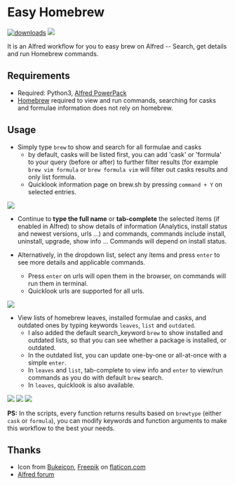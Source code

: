 # Easy Homebrew

[![downloads](https://img.shields.io/github/downloads/yinan-c/alfred-homebrew/total)](https://github.com/yinan-c/alfred-homebrew/releases)
![](https://img.shields.io/github/languages/top/yinan-c/alfred-homebrew)

It is an Alfred workflow for you to easy brew on Alfred -- Search, get details and run Homebrew commands.

## Requirements
- Required: Python3, [Alfred PowerPack](https://www.alfredapp.com/powerpack/)
- [Homebrew](https://brew.sh/) required to view and run commands, searching for casks and formulae information does not rely on homebrew.

## Usage

- Simply type `brew` to show and search for all formulae and casks
  - by default, casks will be listed first, you can add 'cask' or 'formula' to your query (before or after) to further filter results (for example `brew vim formula` or `brew formula vim` will filter out casks results and only list formula.
  - Quicklook information page on brew.sh by pressing `command + Y` on selected entries.

![](https://i.imgur.com/ucsFm1l.png)

- Continue to **type the full name** or **tab-complete** the selected items (if enabled in Alfred) to show details of information (Analytics, install status and newest versions, urls ...) and commands, commands include install, uninstall, upgrade, show info ... Commands will depend on install status. 
- Alternatively, in the dropdown list, select any items and press `enter` to see more details and applicable commands.

   - Press `enter` on urls will open them in the browser, on commands will run them in terminal.
   - Quicklook urls are supported for all urls.

![](https://i.imgur.com/NjZ3EgR.png)

- View lists of homebrew leaves, installed formulae and casks, and outdated ones by typing keywords `leaves`, `list` and `outdated`.
  - I also added the default search_keyword `brew` to show installed and outdated lists, so that you can see whether a package is installed, or outdated. 
  - In the outdated list, you can update one-by-one or all-at-once with a simple `enter`.
  - In `leaves` and `list`, tab-complete to view info and `enter` to view/run commands as you do with default `brew` search.
  - In `leaves`, quicklook is also available.

![](https://i.imgur.com/67Is56w.png)
![](https://i.imgur.com/tMsw96l.png)
![](https://i.imgur.com/DdPJLLu.png)

**PS:** In the scripts, every function returns results based on `brewtype` (either `cask` or `formula`), you can modify keywords and function arguments to make this workflow to the best your needs.

## Thanks
- Icon from [Bukeicon](https://www.flaticon.com/authors/bukeicon), [Freepik](https://www.flaticon.com/authors/freepik) on [flaticon.com](https://www.flaticon.com)
- [Alfred forum](https://www.alfredforum.com/topic/20515-homebrew-workflow-learn-more-about-formulas-and-casks/)
